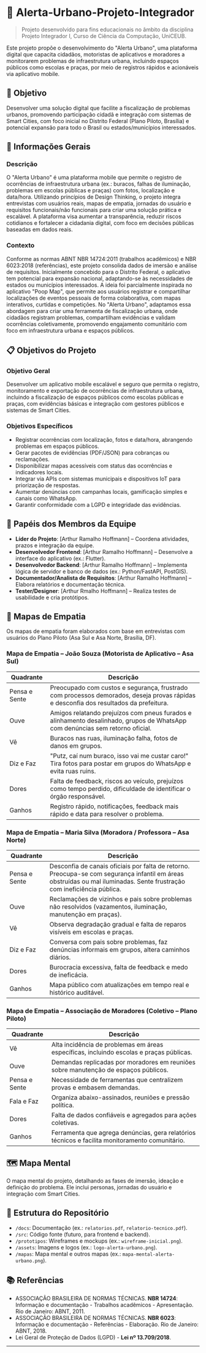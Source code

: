 # 📌 Alerta-Urbano-Projeto-Integrador

> Projeto desenvolvido para fins educacionais no âmbito da disciplina Projeto Integrador I, Curso de Ciência da Computação, UniCEUB.

Este projeto propõe o desenvolvimento do "Alerta Urbano", uma plataforma digital que capacita cidadãos, motoristas de aplicativos e moradores a monitorarem problemas de infraestrutura urbana, incluindo espaços públicos como escolas e praças, por meio de registros rápidos e acionáveis via aplicativo mobile.



## 🎯 Objetivo

Desenvolver uma solução digital que facilite a fiscalização de problemas urbanos, promovendo participação cidadã e integração com sistemas de Smart Cities, com foco inicial no Distrito Federal (Plano Piloto, Brasília) e potencial expansão para todo o Brasil ou estados/municípios interessados.



## 🚀 Informações Gerais

### Descrição
O "Alerta Urbano" é uma plataforma mobile que permite o registro de ocorrências de infraestrutura urbana (ex.: buracos, falhas de iluminação, problemas em escolas públicas e praças) com fotos, localização e data/hora. Utilizando princípios de Design Thinking, o projeto integra entrevistas com usuários reais, mapas de empatia, jornadas do usuário e requisitos funcionais/não funcionais para criar uma solução prática e escalável. A plataforma visa aumentar a transparência, reduzir riscos cotidianos e fortalecer a cidadania digital, com foco em decisões públicas baseadas em dados reais.

### Contexto
Conforme as normas ABNT NBR 14724:2011 (trabalhos acadêmicos) e NBR 6023:2018 (referências), este projeto consolida dados de imersão e análise de requisitos. Inicialmente concebido para o Distrito Federal, o aplicativo tem potencial para expansão nacional, adaptando-se às necessidades de estados ou municípios interessados. A ideia foi parcialmente inspirada no aplicativo "Poop Map", que permite aos usuários registrar e compartilhar localizações de eventos pessoais de forma colaborativa, com mapas interativos, curtidas e competições. No "Alerta Urbano", adaptamos essa abordagem para criar uma ferramenta de fiscalização urbana, onde cidadãos registram problemas, compartilham evidências e validam ocorrências coletivamente, promovendo engajamento comunitário com foco em infraestrutura urbana e espaços públicos.



## 📋 Objetivos do Projeto

### Objetivo Geral
Desenvolver um aplicativo mobile escalável e seguro que permita o registro, monitoramento e exportação de ocorrências de infraestrutura urbana, incluindo a fiscalização de espaços públicos como escolas públicas e praças, com evidências básicas e integração com gestores públicos e sistemas de Smart Cities.

### Objetivos Específicos
- Registrar ocorrências com localização, fotos e data/hora, abrangendo problemas em espaços públicos.
- Gerar pacotes de evidências (PDF/JSON) para cobranças ou reclamações.
- Disponibilizar mapas acessíveis com status das ocorrências e indicadores locais.
- Integrar via APIs com sistemas municipais e dispositivos IoT para priorização de respostas.
- Aumentar denúncias com campanhas locais, gamificação simples e canais como WhatsApp.
- Garantir conformidade com a LGPD e integridade das evidências.



## 👥 Papéis dos Membros da Equipe
- **Líder do Projeto**: [Arthur Ramalho Hoffmann] – Coordena atividades, prazos e integração da equipe.
- **Desenvolvedor Frontend**: [Arthur Ramalho Hoffmann] – Desenvolve a interface do aplicativo (ex.: Flutter).
- **Desenvolvedor Backend**: [Arthur Ramalho Hoffmann] – Implementa lógica de servidor e banco de dados (ex.: Python/FastAPI, PostGIS).
- **Documentador/Analista de Requisitos**: [Arthur Ramalho Hoffmann] – Elabora relatórios e documentação técnica.
- **Tester/Designer**: [Arthur Rmalho Hoffmann] – Realiza testes de usabilidade e cria protótipos.



## 🧠 Mapas de Empatia
Os mapas de empatia foram elaborados com base em entrevistas com usuários do Plano Piloto (Asa Sul e Asa Norte, Brasília, DF).

### Mapa de Empatia – João Souza (Motorista de Aplicativo – Asa Sul)
| Quadrante     | Descrição |
|---------------|-----------|
| Pensa e Sente | Preocupado com custos e segurança, frustrado com processos demorados, deseja provas rápidas e desconfia dos resultados da prefeitura. |
| Ouve          | Amigos relatando prejuízos com pneus furados e alinhamento desalinhado, grupos de WhatsApp com denúncias sem retorno oficial. |
| Vê            | Buracos nas ruas, iluminação falha, fotos de danos em grupos. |
| Diz e Faz     | "Putz, caí num buraco, isso vai me custar caro!" Tira fotos para postar em grupos do WhatsApp e evita ruas ruins. |
| Dores         | Falta de feedback, riscos ao veículo, prejuízos como tempo perdido, dificuldade de identificar o órgão responsável. |
| Ganhos        | Registro rápido, notificações, feedback mais rápido e data para resolver o problema. |

### Mapa de Empatia – Maria Silva (Moradora / Professora – Asa Norte)
| Quadrante     | Descrição |
|---------------|-----------|
| Pensa e Sente | Desconfia de canais oficiais por falta de retorno. Preocupa-se com segurança infantil em áreas obstruídas ou mal iluminadas. Sente frustração com ineficiência pública. |
| Ouve          | Reclamações de vizinhos e pais sobre problemas não resolvidos (vazamentos, iluminação, manutenção em praças). |
| Vê            | Observa degradação gradual e falta de reparos visíveis em escolas e praças. |
| Diz e Faz     | Conversa com pais sobre problemas, faz denúncias informais em grupos, altera caminhos diários. |
| Dores         | Burocracia excessiva, falta de feedback e medo de ineficácia. |
| Ganhos        | Mapa público com atualizações em tempo real e histórico auditável. |

### Mapa de Empatia – Associação de Moradores (Coletivo – Plano Piloto)
| Quadrante     | Descrição |
|---------------|-----------|
| Vê            | Alta incidência de problemas em áreas específicas, incluindo escolas e praças públicas. |
| Ouve          | Demandas replicadas por moradores em reuniões sobre manutenção de espaços públicos. |
| Pensa e Sente | Necessidade de ferramentas que centralizem provas e embasem demandas. |
| Fala e Faz    | Organiza abaixo-assinados, reuniões e pressão política. |
| Dores         | Falta de dados confiáveis e agregados para ações coletivas. |
| Ganhos        | Ferramenta que agrega denúncias, gera relatórios técnicos e facilita monitoramento comunitário. |



## 🗺️ Mapa Mental
O mapa mental do projeto, detalhando as fases de imersão, ideação e definição do problema. Ele inclui personas, jornadas do usuário e integração com Smart Cities.



## 📂 Estrutura do Repositório
- `/docs`: Documentação (ex.: `relatorios.pdf`, `relatorio-tecnico.pdf`).
- `/src`: Código fonte (futuro, para frontend e backend).
- `/prototipos`: Wireframes e mockups (ex.: `wireframe-inicial.png`).
- `/assets`: Imagens e logos (ex.: `logo-alerta-urbano.png`).
- `/mapas`: Mapa mental e outros mapas (ex.: `mapa-mental-alerta-urbano.png`).



## 📚 Referências
- ASSOCIAÇÃO BRASILEIRA DE NORMAS TÉCNICAS. **NBR 14724**: Informação e documentação - Trabalhos acadêmicos - Apresentação. Rio de Janeiro: ABNT, 2011.
- ASSOCIAÇÃO BRASILEIRA DE NORMAS TÉCNICAS. **NBR 6023**: Informação e documentação - Referências - Elaboração. Rio de Janeiro: ABNT, 2018.
- Lei Geral de Proteção de Dados (LGPD) - **Lei nº 13.709/2018**.

---
